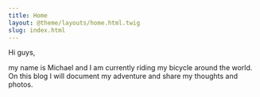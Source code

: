 ```yaml
---
title: Home
layout: @theme/layouts/home.html.twig
slug: index.html
---
```

Hi guys,

my name is Michael and I am currently riding my bicycle around the world. On this blog I will document my adventure and share my thoughts and photos.